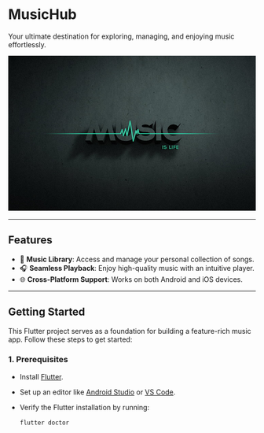 # **MusicHub**  
Your ultimate destination for exploring, managing, and enjoying music effortlessly.

![MusicHub Banner](https://github.com/devanarayananSB/Music-App/blob/MusicApp/MUSIC123.jpg?raw=true)

---

## **Features**  
- 🎵 **Music Library**: Access and manage your personal collection of songs.   
- 🎧 **Seamless Playback**: Enjoy high-quality music with an intuitive player.  
- 🌐 **Cross-Platform Support**: Works on both Android and iOS devices.  

---

## **Getting Started**

This Flutter project serves as a foundation for building a feature-rich music app. Follow these steps to get started:

### **1. Prerequisites**  
- Install [Flutter](https://flutter.dev/docs/get-started/install).  
- Set up an editor like [Android Studio](https://developer.android.com/studio) or [VS Code](https://code.visualstudio.com/).  
- Verify the Flutter installation by running:  

  ```bash
  flutter doctor

